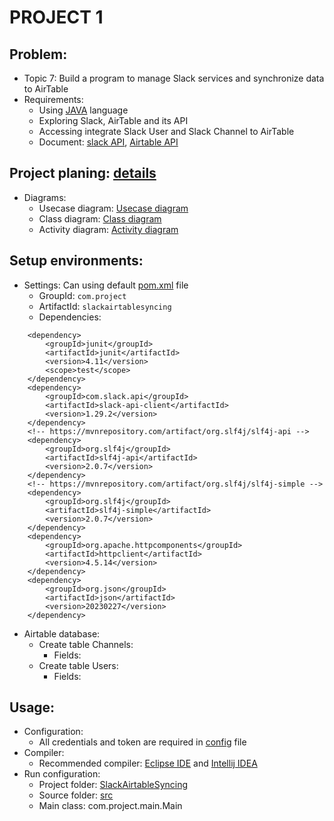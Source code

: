 # PROJECT 1
## Problem:
* Topic 7: Build a program to manage Slack services and synchronize data to AirTable
* Requirements:
	* Using [JAVA](https://en.wikipedia.org/wiki/Java_(programming_language)) language
	* Exploring Slack, AirTable and its API
	* Accessing integrate Slack User and Slack Channel to AirTable
	* Document: [slack API](https://api.slack.com/methods), [Airtable API](https://airtable.com/developers/web/api/)


## Project planing: [details](./Figure/Project%20plan%20Topic%207%20-%20Group%2012.pdf)
* Diagrams:
	* Usecase diagram: [Usecase diagram](./App/Requirement/UseCase%20Diagram.png)
	* Class diagram: [Class diagram](./App/Design/Class%20Diagram.png)
	* Activity diagram: [Activity diagram](./App/Design/Activity%20Diagram.png)


## Setup environments:
* Settings: Can using default [pom.xml](./App/SlackAirtableSyncing/pom.xml) file
	* GroupId: ```com.project```
	* ArtifactId: ```slackairtablesyncing```
	* Dependencies: 
```
	<dependency>
		<groupId>junit</groupId>
		<artifactId>junit</artifactId>
		<version>4.11</version>
		<scope>test</scope>
	</dependency>
	<dependency>
		<groupId>com.slack.api</groupId>
		<artifactId>slack-api-client</artifactId>
		<version>1.29.2</version>
	</dependency>
	<!-- https://mvnrepository.com/artifact/org.slf4j/slf4j-api -->
	<dependency>
		<groupId>org.slf4j</groupId>
		<artifactId>slf4j-api</artifactId>
		<version>2.0.7</version>
	</dependency>
	<!-- https://mvnrepository.com/artifact/org.slf4j/slf4j-simple -->
	<dependency>
		<groupId>org.slf4j</groupId>
		<artifactId>slf4j-simple</artifactId>
		<version>2.0.7</version>
	</dependency>
	<dependency>
		<groupId>org.apache.httpcomponents</groupId>
		<artifactId>httpclient</artifactId>
		<version>4.5.14</version>
	</dependency>
	<dependency>
		<groupId>org.json</groupId>
		<artifactId>json</artifactId>
		<version>20230227</version>
	</dependency>
```
* Airtable database:
	* Create table Channels:
		* Fields: 
	* Create table Users:
		* Fields: 


## Usage:
* Configuration:
	* All credentials and token are required in [config](./Credentials/config.properties) file
* Compiler:
	* Recommended compiler: [Eclipse IDE](https://download.eclipse.org/) and [Intellij IDEA](https://www.jetbrains.com/idea/download/)
* Run configuration:
	* Project folder: [SlackAirtableSyncing](./App/SlackAirtableSyncing/)
	* Source folder: [src](./App/SlackAirtableSyncing/src/)
	* Main class: com.project.main.Main
